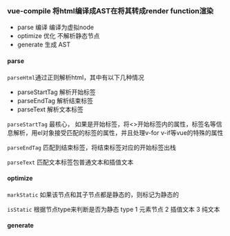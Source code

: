 ### vue-compile 将html编译成AST在将其转成render function渲染

- parse 编译 编译为虚拟node
- optimize 优化 不解析静态节点
- generate 生成 AST

#### parse
`parseHtml`通过正则解析html，其中有以下几种情况
- parseStartTag 解析开始标签
- parseEndTag 解析结束标签
- parseText 解析文本标签


`parseStartTag` 最核心，
如果是开始标签，将<>开始标签内的属性，标签名等信息解析，用el对象接受匹配的标签的属性，并且处理v-for v-if等vue的特殊的属性


`parseEndTag` 匹配到结束标签，将结束标签对应的开始标签出栈

`parseText` 匹配文本标签包普通文本和插值文本


#### optimize
`markStatic` 如果该节点和其子节点都是静态的，则标记为静态的

`isStatic` 根据节点type来判断是否为静态 type 1 元素节点 2 插值文本 3 纯文本


#### generate
